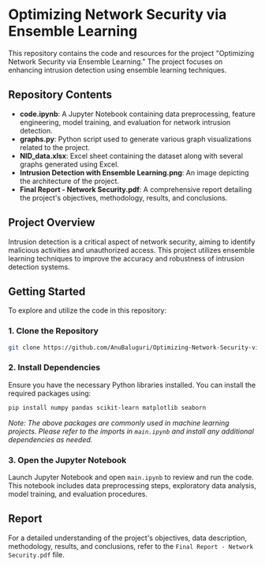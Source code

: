 # Optimizing Network Security via Ensemble Learning

This repository contains the code and resources for the project "Optimizing Network Security via Ensemble Learning." The project focuses on enhancing intrusion detection using ensemble learning techniques.

## Repository Contents

- **code.ipynb**: A Jupyter Notebook containing data preprocessing, feature engineering, model training, and evaluation for network intrusion detection.
- **graphs.py**: Python script used to generate various graph visualizations related to the project.
- **NID_data.xlsx**: Excel sheet containing the dataset along with several graphs generated using Excel.
- **Intrusion Detection with Ensemble Learning.png**: An image depicting the architecture of the project.
- **Final Report - Network Security.pdf**: A comprehensive report detailing the project's objectives, methodology, results, and conclusions.

## Project Overview

Intrusion detection is a critical aspect of network security, aiming to identify malicious activities and unauthorized access. This project utilizes ensemble learning techniques to improve the accuracy and robustness of intrusion detection systems.

## Getting Started

To explore and utilize the code in this repository:

### 1. Clone the Repository
```bash
git clone https://github.com/AnuBaluguri/Optimizing-Network-Security-via-Ensemble-Learning.git
```

### 2. Install Dependencies
Ensure you have the necessary Python libraries installed. You can install the required packages using:
```bash
pip install numpy pandas scikit-learn matplotlib seaborn
```
*Note: The above packages are commonly used in machine learning projects. Please refer to the imports in `main.ipynb` and install any additional dependencies as needed.*

### 3. Open the Jupyter Notebook
Launch Jupyter Notebook and open `main.ipynb` to review and run the code. This notebook includes data preprocessing steps, exploratory data analysis, model training, and evaluation procedures.

## Report

For a detailed understanding of the project's objectives, data description, methodology, results, and conclusions, refer to the `Final Report - Network Security.pdf` file.
